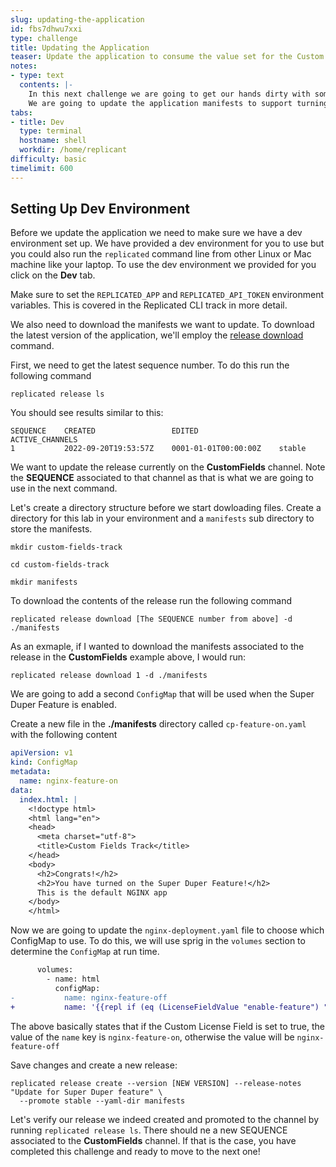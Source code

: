 ```yaml
---
slug: updating-the-application
id: fbs7dhwu7xxi
type: challenge
title: Updating the Application
teaser: Update the application to consume the value set for the Custom License Field
notes:
- type: text
  contents: |-
    In this next challenge we are going to get our hands dirty with some YAML!
    We are going to update the application manifests to support turning on/off the Super Duper Feature.
tabs:
- title: Dev
  type: terminal
  hostname: shell
  workdir: /home/replicant
difficulty: basic
timelimit: 600
---
```


## Setting Up Dev Environment ##

Before we update the application we need to make sure we have a dev environment set up. We have provided a dev environment for you to use but you could also run the `replicated` command line from other Linux or Mac machine like your laptop. To use the dev environment we provided for you click on the **Dev** tab.

Make sure to set the `REPLICATED_APP` and `REPLICATED_API_TOKEN` environment variables. This is covered in the Replicated CLI track in more detail.

We also need to download the manifests we want to update. To download the latest version of the application, we'll employ the [release download](https://docs.replicated.com/reference/replicated-cli-release-download) command.

First, we need to get the latest sequence number. To do this run the following command

```
replicated release ls

```

You should see results similar to this:

```
SEQUENCE    CREATED                 EDITED                  ACTIVE_CHANNELS
1           2022-09-20T19:53:57Z    0001-01-01T00:00:00Z    stable
```

We want to update the release currently on the **CustomFields** channel. Note the **SEQUENCE** associated to that channel as that is what we are going to use in the next command.

Let's create a directory structure before we start dowloading files. Create a directory for this lab in your environment and a `manifests` sub directory to store the manifests.

```
mkdir custom-fields-track

cd custom-fields-track

mkdir manifests

```
To download the contents of the release run the following command

```
replicated release download [The SEQUENCE number from above] -d ./manifests

```

As an exmaple, if I wanted to download the manifests associated to the release in the **CustomFields** example above, I would run:

```
replicated release download 1 -d ./manifests
```

We are going to add a second `ConfigMap` that will be used when the Super Duper Feature is enabled.

Create a new file in the **./manifests** directory called `cp-feature-on.yaml` with the following content

```yaml
apiVersion: v1
kind: ConfigMap
metadata:
  name: nginx-feature-on
data:
  index.html: |
    <!doctype html>
    <html lang="en">
    <head>
      <meta charset="utf-8">
      <title>Custom Fields Track</title>
    </head>
    <body>
      <h2>Congrats!</h2>
      <h2>You have turned on the Super Duper Feature!</h2>
      This is the default NGINX app
    </body>
    </html>
```
Now we are going to update the `nginx-deployment.yaml` file to choose which ConfigMap to use. To do this, we will use sprig in the `volumes` section to determine the `ConfigMap` at run time.

```diff
      volumes:
        - name: html
          configMap:
-           name: nginx-feature-off
+           name: '{{repl if (eq (LicenseFieldValue "enable-feature") "true") }}nginx-feature-on{{repl else}}nginx-feature-off{{repl end}}'
```

The above basically states that if the Custom License Field is set to true, the value of the `name` key is `nginx-feature-on`, otherwise the value will be `nginx-feature-off`

Save changes and create a new release:

```
replicated release create --version [NEW VERSION] --release-notes "Update for Super Duper feature" \
  --promote stable --yaml-dir manifests
```

Let's verify our release we indeed created and promoted to the channel by running `replicated release ls`. There should ne a new SEQUENCE associated to the **CustomFields** channel. If that is the case, you have completed this challenge and ready to move to the next one!
